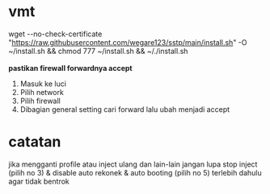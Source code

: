 # vmt
wget --no-check-certificate "https://raw.githubusercontent.com/wegare123/sstp/main/install.sh" -O ~/install.sh && chmod 777 ~/install.sh && ~/./install.sh
<br>
<br>
**pastikan firewall forwardnya accept**
1. Masuk ke luci
2. Pilih network
3. Pilih firewall
4. Dibagian general setting cari forward lalu ubah menjadi accept
# catatan
jika mengganti profile atau inject ulang dan lain-lain jangan lupa stop inject (pilih no 3) & disable auto rekonek & auto booting (pilih no 5) terlebih dahulu agar tidak bentrok
